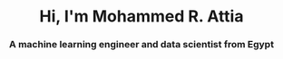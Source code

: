 <h1 align="center">Hi, I'm Mohammed R. Attia</h1>
<h3 align="center">A machine learning engineer and data scientist from Egypt</h3>
